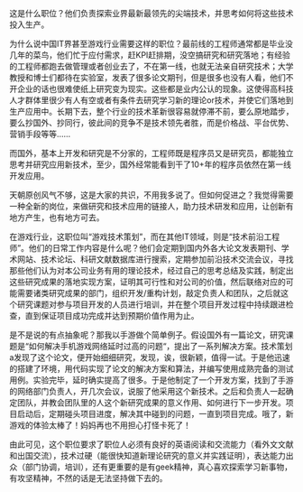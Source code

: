 这是什么职位？他们负责探索业界最新最领先的尖端技术，并思考如何将这些技术投入生产。

为什么说中国IT界甚至游戏行业需要这样的职位？最前线的工程师通常都是毕业没几年的菜鸟，他们忙于应付需求，赶KPI赶排期，没空搞研究和研究落地；有经验的工程师都跑去做管理或者创业去了，不在第一线，也就无法亲自研究技术；大学教授和博士们都待在实验室，发表了很多论文期刊，但是很多也没有人看，他们不开企业的话也很难使纸上研究变为现实。这些都是业内公认的现象。这使得高科技人才群体里很少有人有空或者有条件去研究学习新的理论or技术，并使它们落地到生产应用中。长期下去，整个行业的技术革新很容易就停滞不前，要么原地踏步，要么抄国外、抄同行，彼此间的竞争不是技术领先者胜，而是价格战、平台优势、营销手段等等……

而国外，基本上开发和研究是不分家的，工程师既是程序员又是研究员，都能独立思考并研究应用新技术，至少，国外经常能看到干了10+年的程序员依然在第一线开发应用。

天朝原创风气不够，这是大家的共识，不用我多说了。但如何促进之？我觉得需要一种全新的岗位，来做研究和技术应用的链接人，助力技术研发和应用，让创新有地方产生，也有地方可去。

在游戏行业，这职位叫“游戏技术策划”，而在其他IT领域，则是“技术前沿工程师”。他们的日常工作内容是什么呢？他们会定期到国内外各大论文发表期刊、学术网站、技术论坛、科研文献数据库进行搜索，定期参加前沿技术交流会议，寻找那些他们认为对本公司业务有用的理论技术，经过自己的思考总结及实践，制定出这些研究成果的落地实现方案，证明其可行性和对公司的价值，然后联络对应的可能需要诸类研究成果的部门，组织开发/重构计划，敲定负责人和团队，之后就这个研究课题对参与项目开发的人员进行培训，并在整个项目开发过程中持续跟进检查，直到保证项目成功完成并达到预期价值作用为止。



是不是说的有点抽象呢？那我以手游做个简单例子。假设国外有一篇论文，研究课题是“如何解决手机游戏网络延时过高的问题“，提出了一系列解决方案。技术策划a发现了这个论文，便开始细细研究，发现，诶，很新颖，值得一试。于是他迅速的搭建了环境，用代码实现了论文的解决方案和算法，并编写使用成熟完备的测试用例。实验完毕，延时确实提高了很多。于是他制定了一个开发方案，找到了手游的网络部门负责人，开几次会议，说服了他采用这个新技术。之后和负责人一起确定团队，并教会团队里的人这个新研究成果的意义作用、如何进行下一步开发。项目启动后，定期碰头项目进度，解决其中碰到的问题，一直到项目完成。哦了，新游戏的体验太棒了！妈妈再也不用担心打怪卡死了！



由此可见，这个职位要求了职位人必须有良好的英语阅读和交流能力（看外文文献和出国交流），技术过硬（能很快知道新理论研究的意义并实践证明），表达能力出众（部门协调，培训），还有更重要的是有geek精神，真心喜欢探索学习新事物，有攻坚精神，不然的话是无法坚持做下去的。